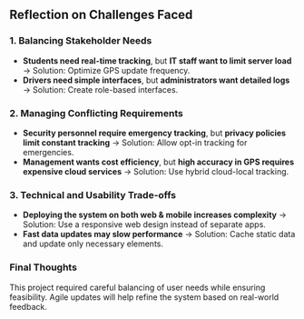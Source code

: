 ## **Reflection on Challenges Faced**

### **1. Balancing Stakeholder Needs**
- **Students need real-time tracking**, but **IT staff want to limit server load** → Solution: Optimize GPS update frequency.
- **Drivers need simple interfaces**, but **administrators want detailed logs** → Solution: Create role-based interfaces.

### **2. Managing Conflicting Requirements**
- **Security personnel require emergency tracking**, but **privacy policies limit constant tracking** → Solution: Allow opt-in tracking for emergencies.
- **Management wants cost efficiency**, but **high accuracy in GPS requires expensive cloud services** → Solution: Use hybrid cloud-local tracking.

### **3. Technical and Usability Trade-offs**
- **Deploying the system on both web & mobile increases complexity** → Solution: Use a responsive web design instead of separate apps.
- **Fast data updates may slow performance** → Solution: Cache static data and update only necessary elements.

### **Final Thoughts**
This project required careful balancing of user needs while ensuring feasibility. Agile updates will help refine the system based on real-world feedback.
